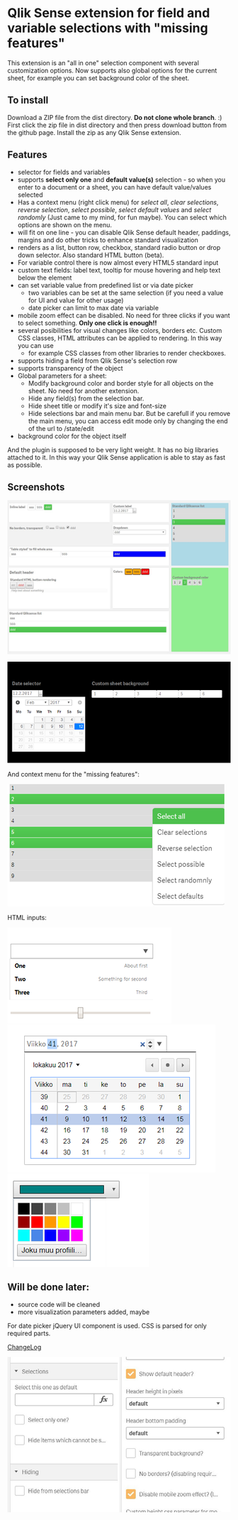 # Qlik Sense extension for field and variable selections with "missing features"

This extension is an "all in one" selection component with several customization options. Now supports also global options for the current sheet, for example you can set background color of the sheet.

## To install
Download a ZIP file from the dist directory. **Do not clone whole branch**. :) First click the zip file in dist directory and then press download button from the github page. Install the zip as any Qlik Sense extension.

## Features
- selector for fields and variables
- supports **select only one** and **default value(s)** selection - so when you enter to a document or a sheet, you can have default value/values selected
- Has a context menu (right click menu) for _select all_, _clear selections_, _reverse selection_, _select possible_, _select default values_ and _select randomly_ (Just came to my mind, for fun maybe). You can select which options are shown on the menu.
- will fit on one line - you can disable Qlik Sense default header, paddings, margins and do other tricks to enhance standard visualization
- renders as a list, button row, checkbox, standard radio button or drop down selector. Also standard HTML button (beta).
- For variable control there is now almost every HTML5 standard input
- custom text fields: label text, tooltip for mouse hovering and help text below the element
- can set variable value from predefined list or via date picker
  - two variables can be set at the same selection (if you need a value for UI and value for other usage)
  - date picker can limit to max date via variable
- mobile zoom effect can be disabled. No need for three clicks if you want to select something. **Only one click is enough!!**
- several posibilities for visual changes like colors, borders etc. Custom CSS classes, HTML attributes can be applied to rendering. In this way you can use 
  - for example CSS classes from other libraries to render checkboxes.
- supports hiding a field from Qlik Sense's selection row
- supports transparency of the object
- Global parameters for a sheet:
  - Modify background color and border style for all objects on the sheet. No need for another extension.
  - Hide any field(s) from the selection bar.
  - Hide sheet title or modify it's size and font-size
  - Hide selections bar and main menu bar. But be carefull if you remove the main menu, you can access edit mode only by changing the end of the url to /state/edit
- background color for the object itself

And the plugin is supposed to be very light weight. It has no big libraries attached to it. In this way your Qlik Sense application is able to stay as fast as possible.

## Screenshots
![Examples](/docs/img/SFSdemo.JPG?raw=true "Examples" )

![Settings](/docs/img/SFSselections3.PNG "Visual example" )

And context menu for the "missing features":

![Context menu](/docs/img/contextmenu.PNG "Context menu" )

HTML inputs:

![HTML5](/docs/img/html5examples.PNG "HTML5 standard inputs" ) ![HTML5](/docs/img/html5examples2.PNG "HTML5 standard inputs" ) ![HTML5](/docs/img/html5Example3.PNG "HTML5 standard inputs" )


## Will be done later:
- source code will be cleaned
- more visualization parameters added, maybe

For date picker jQuery UI component is used. CSS is parsed for only required parts.

[ChangeLog](ChangeLog)

![Settings](/docs/img/SFSselections.JPG "Settings examples" )
